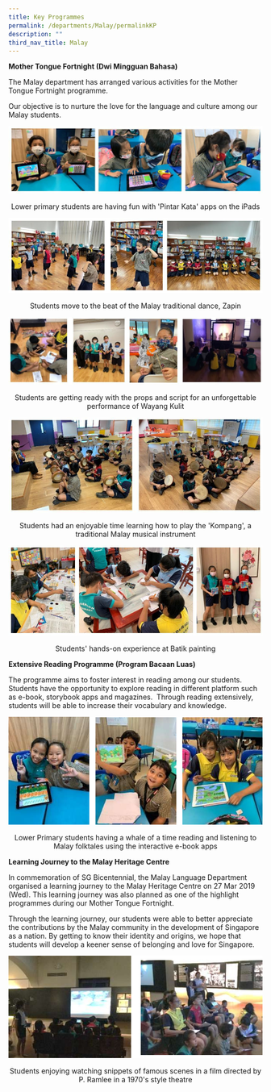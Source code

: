 ```yaml
---
title: Key Programmes
permalink: /departments/Malay/permalinkKP
description: ""
third_nav_title: Malay
---
```

<p><strong>Mother Tongue Fortnight (Dwi Mingguan Bahasa)</strong>&nbsp;</p>
<p>The Malay department has arranged various activities for the Mother Tongue Fortnight programme.&nbsp;</p>
<p>Our objective is to nurture the love for the language and culture among our Malay students.</p>

![](/images/2021%20ML%20-%20pic%201.jpg)
<p style="text-align: center;">Lower primary students are having fun with 'Pintar Kata' apps on the iPads</p>

![](/images/2021%20ML%20-%20pic%202.jpg)
<p style="text-align: center;">Students move to the beat of the Malay traditional dance, Zapin</p>

![](/images/2021%20ML%20-%20pic%203.jpg)

<p style="text-align: center;">Students are getting ready with the props and script for an unforgettable performance of Wayang Kulit</p>

![](/images/2021%20ML%20-%20pic%204.jpg)

<p style="text-align: center;">Students had an enjoyable time learning how to play the 'Kompang', a traditional Malay musical instrument</p>

![](/images/2021%20ML%20-%20pic%205.jpg)

<p style="text-align: center;">Students' hands-on experience at Batik painting</p>

<p><strong>Extensive Reading Programme (Program Bacaan Luas)</strong></p>
<p>The programme aims to foster interest in reading among our students.&nbsp; Students have the opportunity to explore reading in different platform such as e-book, storybook apps and magazines.&nbsp; Through reading extensively, students will be able to increase their vocabulary and knowledge.</p>

![](/images/tnebook.jpg)

<p style="text-align: center;">Lower Primary students having a whale of a time reading and listening to Malay folktales using the interactive e-book apps</p>

<p><strong>Learning Journey to the Malay Heritage Centre</strong></p>
<p>In commemoration of SG Bicentennial, the Malay Language Department organised a learning journey to the Malay Heritage Centre on 27 Mar 2019 (Wed). This learning journey was also planned as one of the highlight programmes during our Mother Tongue Fortnight.&nbsp;</p>

<p class=""><span class="">Through the learning journey, our students were able to better appreciate the contributions by the Malay community in the development of Singapore as a nation. By getting to know their identity and origins, we hope that students will develop a keener sense of belonging and love for Singapore.</span></p>

![](/images/tnLJLLLL.jpg)

<p style="text-align: center;">Students enjoying watching snippets of famous scenes in a film directed by P. Ramlee in a 1970's style theatre</p>